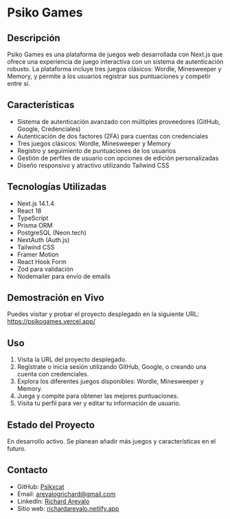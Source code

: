 # Psiko Games

## Descripción
Psiko Games es una plataforma de juegos web desarrollada con Next.js que ofrece una experiencia de juego interactiva con un sistema de autenticación robusto. La plataforma incluye tres juegos clásicos: Wordle, Minesweeper y Memory, y permite a los usuarios registrar sus puntuaciones y competir entre sí.

## Características
- Sistema de autenticación avanzado con múltiples proveedores (GitHub, Google, Credenciales)
- Autenticación de dos factores (2FA) para cuentas con credenciales
- Tres juegos clásicos: Wordle, Minesweeper y Memory
- Registro y seguimiento de puntuaciones de los usuarios
- Gestión de perfiles de usuario con opciones de edición personalizadas
- Diseño responsivo y atractivo utilizando Tailwind CSS

## Tecnologías Utilizadas
- Next.js 14.1.4
- React 18
- TypeScript
- Prisma ORM
- PostgreSQL (Neon.tech)
- NextAuth (Auth.js)
- Tailwind CSS
- Framer Motion
- React Hook Form
- Zod para validación
- Nodemailer para envío de emails

## Demostración en Vivo
Puedes visitar y probar el proyecto desplegado en la siguiente URL: https://psikogames.vercel.app/

## Uso
1. Visita la URL del proyecto desplegado.
2. Regístrate o inicia sesión utilizando GitHub, Google, o creando una cuenta con credenciales.
3. Explora los diferentes juegos disponibles: Wordle, Minesweeper y Memory.
4. Juega y compite para obtener las mejores puntuaciones.
5. Visita tu perfil para ver y editar tu información de usuario.

## Estado del Proyecto
En desarrollo activo. Se planean añadir más juegos y características en el futuro.

## Contacto
- GitHub: [Psikxcat](https://github.com/psikxcat)
- Email: arevalogrichard@gmail.com
- LinkedIn: [Richard Arevalo](https://www.linkedin.com/in/arevalorichard/)
- Sitio web: [richardarevalo.netlify.app](https://richardarevalo.netlify.app/)
